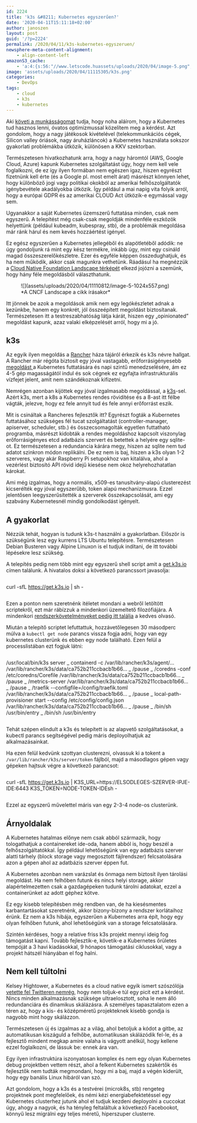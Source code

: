 ```yaml
---
id: 2224
title: 'k3s &#8211; Kubernetes egyszerűen?'
date: '2020-04-11T15:11:18+02:00'
author: janoszen
layout: post
guid: '/?p=2224'
permalink: /2020/04/11/k3s-kubernetes-egyszeruen/
newsphere-meta-content-alignment:
    - align-content-left
amazonS3_cache:
    - 'a:4:{s:56:"//www.letscode.huassets/uploads/2020/04/image-5.png";a:2:{s:2:"id";i:2225;s:11:"source_type";s:13:"media-library";}s:65:"//www.letscode.huassets/uploads/2020/04/image-5-1024x557.png";a:2:{s:2:"id";i:2225;s:11:"source_type";s:13:"media-library";}s:79:"//d1nggucqgkhstg.cloudfront.netassets/uploads/2020/04/11110812/image-5.png";a:2:{s:2:"id";i:2225;s:11:"source_type";s:13:"media-library";}s:88:"//d1nggucqgkhstg.cloudfront.netassets/uploads/2020/04/11110812/image-5-1024x557.png";a:2:{s:2:"id";i:2225;s:11:"source_type";s:13:"media-library";}}'
image: 'assets/uploads/2020/04/11115305/k3s.png'
categories:
    - DevOps
tags:
    - cloud
    - k3s
    - kubernetes
---
```


Aki [követi a munkásságomat](https://pasztor.at) tudja, hogy noha aláírom, hogy a Kubernetes tud hasznos lenni, óvatos optimizmussal közelítem meg a kérdést. Azt gondolom, hogy a nagy játékosok kivételével (telekommunkációs cégek, Silicon valley óriások, nagy áruházláncok) a Kubernetes használata sokszor gyakorlati problémákba ütközik, különösen a KKV szektorban.

Természetesen hivatkozhatunk arra, hogy a nagy háromtól (AWS, Google Cloud, Azure) kapunk Kubernetes szolgáltatást úgy, hogy nem kell vele foglalkozni, de ez így ilyen formában nem egészen igaz, hiszen egyrészt fizetnünk kell érte (és a Google pl. most emelt árat) másrészt könnyen lehet, hogy különböző jogi vagy politikai okokból az amerikai felhőszolgáltatók igénybevétele akadályokba ütközik. Így például a mai napig vita folyik arról, hogy a európai GDPR és az amerikai CLOUD Act ütközik-e egymással vagy sem.

Ugyanakkor a saját Kubernetes üzemszerű futtatása minden, csak nem egyszerű. A telepítést még csak-csak megoldják mindenféle eszközök helyettünk (például kubeadm, kubespray, stb), de a problémák megoldása már ránk hárul és nem kevés hozzáértést igényel.

Ez egész egyszerűen a Kubernetes jellegéből és alapötletéből adódik: ne úgy gondoljunk rá mint egy kész termékre, inkább úgy, mint egy csináld magad összeszerelőkészletre. Ezer és egyféle képpen összedughatjuk, és ha nem működik, akkor csak magunkra vethetünk. Ráadásul ha megnézzük a [Cloud Native Foundation Landscape térképét](https://landscape.cncf.io/) elkezd jojózni a szemünk, hogy hány féle megoldásból választhatunk.

<figure class="wp-block-image size-large">![](assets/uploads/2020/04/11110812/image-5-1024x557.png)<figcaption>*A CNCF Landscape a cikk írásakor*</figcaption></figure>Itt jönnek be azok a megoldások amik nem egy legókészletet adnak a kezünkbe, hanem egy konkrét, jól összeépített megoldást biztosítanak. Természetesen itt a testreszabhatóság látja kárát, hiszen egy „opinionated” megoldást kapunk, azaz valaki elképzelését arról, hogy mi a jó.

## k3s

Az egyik ilyen megoldás a [Rancher](https://rancher.com/) háza tájáról érkezik és k3s névre hallgat. A Rancher már régóta biztosít egy jóval vastagabb, erőforrásigényesebb [megoldást ](https://rancher.com/products/rancher/)a Kubernetes futtatására és napi szintű menedzselésére, ám ez 4-5 gép magasságától indul és sok cégnek ez egyfajta infrastrukturális vízfejet jelent, amit nem szándékoznak kifizetni.

Nemrégen azonban kijöttek egy jóval izgalmasabb megoldással, a [k3s](https://k3s.io/)-sel. Azért k3s, mert a k8s a Kubernetes rendes rövidítése és a 8-ast itt félbe vágták, jelezve, hogy ez fele annyit tud és fele annyi erőforrást eszik.

Mit is csináltak a Rancheres fejlesztők itt? Egyrészt fogták a Kubernetes futtatásához szükséges fél tucat szolgáltatást (controller-manager, apiserver, scheduler, stb.) és összecsomagolták egyetlen futtatható programba, másrészt kidobták a rendes megoldáshoz kapcsolt viszonylag erőforrásigényes etcd adatbázis szervert és betettek a helyére egy sqlite-ot. Ez természetesen a redundancia kárára megy, hiszen az sqlite nem tud adatot szinkron módon replikálni. De ez nem is baj, hiszen a k3s olyan 1-2 szerveres, vagy akár Raspberry Pi setupokhoz van kitalálva, ahol a vezérlést biztosító API rövid idejű kiesése nem okoz helyrehozhatatlan károkat.

Ami még izgalmas, hogy a normális, x509-es tanusítvány-alapú clusterezést kicserélték egy jóval egyszerűbb, token alapú mechanizmusra. Ezzel jelentősen leegyszerűsítették a szerverek összekapcsolását, ami egy szabvány Kubernetesnél mindig gondolkodást igényelt.

## A gyakorlat

Nézzük tehát, hogyan is tudunk k3s-t használni a gyakorlatban. Először is szükségünk lesz egy kurrens LTS Ubuntu telepítésre. Természetesen Debian Busteren vagy Alpine Linuxon is el tudjuk indítani, de itt további lépésekre lesz szükség.

A telepítés pedig nem több mint egy egyszerű shell script amit a [get.k3s.io](https://get.k3s.io) címen találunk. A hivatalos doksi a következő parancssort javasolja:

```
```
curl -sfL https://get.k3s.io | sh -
```
```

Ezen a ponton nem szeretnénk itéletet mondani a webről letöltött scriptekről, ezt már rábízzuk a mindenkori üzemeltető filozófiájára. A mindenkori [rendszerkövetelményeket pedig itt találja](https://rancher.com/docs/k3s/latest/en/installation/installation-requirements/) a kedves olvasó.

Miután a telepítő scriptet lefuttattuk, hozzávetőlegesen 30 másodperc múlva a `kubectl get node` parancs vissza fogja adni, hogy van egy kubernetes clusterünk és ebben egy node található. Ezen felül a processlistában ezt fogjuk látni:

```
```
/usr/local/bin/k3s server
 \_ containerd -c /var/lib/rancher/k3s/agent/...
/var/lib/rancher/k3s/data/ca752b211ccbacb1b66...
 \_ /pause
 \_ /coredns -conf /etc/coredns/Corefile
/var/lib/rancher/k3s/data/ca752b211ccbacb1b66...
 \_ /pause
 \_ /metrics-server
/var/lib/rancher/k3s/data/ca752b211ccbacb1b66...
 \_ /pause
 \_ /traefik --configfile=/config/traefik.toml
/var/lib/rancher/k3s/data/ca752b211ccbacb1b66...
 \_ /pause
 \_ local-path-provisioner start --config /etc/config/config.json
/var/lib/rancher/k3s/data/ca752b211ccbacb1b66...
 \_ /pause
 \_ /bin/sh /usr/bin/entry
 \_ /bin/sh /usr/bin/entry
```
```

Tehát szépen elindult a k3s és telepített is az alapvető szolgáltatásokat, a kubectl parancs segítségével pedig máris deployolhatjuk az alkalmazásainkat.

Ha ezen felül kedvünk szottyan clusterezni, olvassuk ki a tokent a `/var/lib/rancher/k3s/server/token` fájlból, majd a másodlagos gépen vagy gépeken hajtsuk végre a következő parancsot:

```
```
curl -sfL https://get.k3s.io | K3S_URL=https://ELSODLEGES-SZERVER-IPJE-IDE:6443 K3S_TOKEN=NODE-TOKEN-IDEsh - 
```
```

Ezzel az egyszerű művelettel máris van egy 2-3-4 node-os clusterünk.

## Árnyoldalak

A Kubernetes hatalmas előnye nem csak abból származik, hogy tologathatjuk a containereket ide-oda, hanem abból is, hogy beszél a felhőszolgáltatókkal. Így például lehetőségünk van egy adatbázis szerver alatti tárhely (block storage vagy megosztott fájlrendszer) felcsatolására azon a gépen ahol az adatbázis szerver éppen fut.

A Kubernetes azonban nem varázslat és önmaga nem biztosít ilyen tárolási megoldást. Ha nem felhőben futunk és nincs helyi storage, akkor alapértelmezetten csak a gazdagépeken tudunk tárolni adatokat, ezzel a containerünket az adott géphez kötve.

Ez egy kisebb telepítésben még rendben van, de ha kiesésmentes karbantartásokat szeretnénk, akkor bizony-bizony a rendszer korlátaihoz érünk. Ez nem a k3s hibája, egyszerűen a Kubernetes arra épít, hogy egy olyan felhőben futunk, ahol lehetőségünk van a storage felcsatolására.

Szintén kérdéses, hogy a relatíve friss k3s projekt mennyi ideig fog támogatást kapni. Tovább fejlesztik-e, követik-e a Kubernetes őrületes tempóját a 3 havi kiadásokkal, 9 hónapos támogatási ciklusokkal, vagy a projekt hátszél hiányában el fog halni.

## Nem kell túltolni

Kelsey Hightower, a Kubernetes és a cloud native egyik ismert szószólója [vetette fel Twitteren nemrég](https://twitter.com/kelseyhightower/status/1245886920443363329), hogy nem toljuk-e túl egy picit ezt a kérdést. Nincs minden alkalmazásnak szüksége ultraelosztott, soha le nem álló redundanciára és dinamikus skálázásra. A személyes tapasztalatom ezen a téren az, hogy a kis- és középméretű projekteknek kisebb gondja is nagyobb mint hogy skálázzon.

Természetesen új és izgalmas az a világ, ahol betoljuk a kódot a gitbe, az automatikusan kiszáguld a felhőbe, automatikusan skálázódik fel-le, és a fejlesztő mindent megkap amire valaha is vágyott anélkül, hogy kellene ezzel foglalkozni, de lássuk be: ennek ára van.

Egy ilyen infrastruktúra iszonyatosan komplex és nem egy olyan Kubernetes debug projektben vettem részt, ahol a felkent Kubernetes szakértők és fejlesztők nem tudták megmondani, hogy mi a baj, majd a végén kiderült, hogy egy banális Linux hibáról van szó.

Azt gondolom, hogy a k3s és a testvérei (microk8s, stb) rengeteg projektnek pont megfelelőek, és némi kézi energiabefektetéssel egy Kubernetes clusterhez jutunk ahol el tudjuk kezdeni deployolni a cuccokat úgy, ahogy a nagyok, és ha tényleg feltaláltuk a következő Facebookot, könnyű lesz migrálni egy teljes méretű, hiperszuper clusterre.
